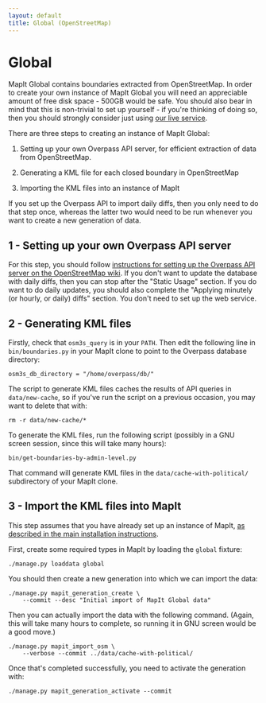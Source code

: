 ```yaml
---
layout: default
title: Global (OpenStreetMap)
---
```


Global
======

MapIt Global contains boundaries extracted from OpenStreetMap.  In
order to create your own instance of MapIt Global you will need an
appreciable amount of free disk space - 500GB would be safe.  You
should also bear in mind that this is non-trivial to set up yourself -
if you're thinking of doing so, then you should strongly consider just
using [our live service](http://global.mapit.mysociety.org/).

There are three steps to creating an instance of MapIt Global:

1. Setting up your own Overpass API server, for efficient extraction of
   data from OpenStreetMap.

2. Generating a KML file for each closed boundary in OpenStreetMap

3. Importing the KML files into an instance of MapIt

If you set up the Overpass API to import daily diffs, then you only
need to do that step once, whereas the latter two would need to be run
whenever you want to create a new generation of data.

1 - Setting up your own Overpass API server
-------------------------------------------

For this step, you should follow [instructions for setting up the
Overpass API server on the OpenStreetMap
wiki](wiki.openstreetmap.org/wiki/Overpass_API/install).  If you don't
want to update the database with daily diffs, then you can stop after
the "Static Usage" section.  If you do want to do daily updates, you
should also complete the "Applying minutely (or hourly, or daily)
diffs" section.  You don't need to set up the web service.

2 - Generating KML files
------------------------

Firstly, check that `osm3s_query` is in your `PATH`.  Then edit the
following line in `bin/boundaries.py` in your MapIt clone to point to
the Overpass database directory:

    osm3s_db_directory = "/home/overpass/db/"

The script to generate KML files caches the results of API queries in
`data/new-cache`, so if you've run the script on a previous occasion,
you may want to delete that with:

    rm -r data/new-cache/*

To generate the KML files, run the following script (possibly in a GNU
screen session, since this will take many hours):

    bin/get-boundaries-by-admin-level.py

That command will generate KML files in the
`data/cache-with-political/` subdirectory of your MapIt clone.

3 - Import the KML files into MapIt
----------------------------------

This step assumes that you have already set up an instance of MapIt,
[as described in the main installation instructions](/install/).

First, create some required types in MapIt by loading the `global`
fixture:

    ./manage.py loaddata global

You should then create a new generation into which we can import the
data:

    ./manage.py mapit_generation_create \
        --commit --desc "Initial import of MapIt Global data"

Then you can actually import the data with the following command.
(Again, this will take many hours to complete, so running it in GNU
screen would be a good move.)

    ./manage.py mapit_import_osm \
        --verbose --commit ../data/cache-with-political/

Once that's completed successfully, you need to activate the
generation with:

    ./manage.py mapit_generation_activate --commit
